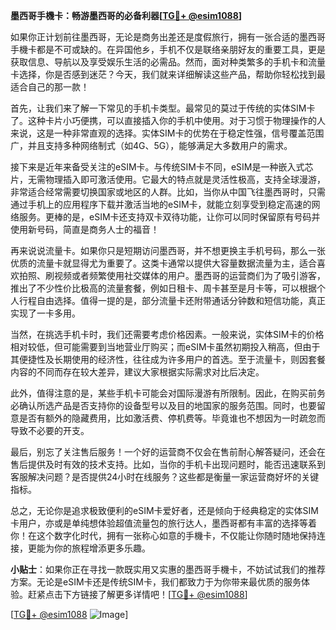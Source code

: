 **墨西哥手機卡：畅游墨西哥的必备利器[[TG💪+ @esim1088](https://t.me/s/esim1088)]**

如果你正计划前往墨西哥，无论是商务出差还是度假旅行，拥有一张合适的墨西哥手機卡都是不可或缺的。在异国他乡，手机不仅是联络亲朋好友的重要工具，更是获取信息、导航以及享受娱乐生活的必需品。然而，面对种类繁多的手机卡和流量卡选择，你是否感到迷茫？今天，我们就来详细解读这些产品，帮助你轻松找到最适合自己的那一款！

首先，让我们来了解一下常见的手机卡类型。最常见的莫过于传统的实体SIM卡了。这种卡片小巧便携，可以直接插入你的手机中使用。对于习惯于物理操作的人来说，这是一种非常直观的选择。实体SIM卡的优势在于稳定性强，信号覆盖范围广，并且支持多种网络制式（如4G、5G），能够满足大多数用户的需求。

接下来是近年来备受关注的eSIM卡。与传统SIM卡不同，eSIM是一种嵌入式芯片，无需物理插入即可激活使用。它最大的特点就是灵活性极高，支持全球漫游，非常适合经常需要切换国家或地区的人群。比如，当你从中国飞往墨西哥时，只需通过手机上的应用程序下载并激活当地的eSIM卡，就能立刻享受到稳定高速的网络服务。更棒的是，eSIM卡还支持双卡双待功能，让你可以同时保留原有号码并使用新号码，简直是商务人士的福音！

再来说说流量卡。如果你只是短期访问墨西哥，并不想更换主手机号码，那么一张优质的流量卡就显得尤为重要了。这类卡通常以提供大容量数据流量为主，适合喜欢拍照、刷视频或者频繁使用社交媒体的用户。墨西哥的运营商们为了吸引游客，推出了不少性价比极高的流量套餐，例如日租卡、周卡甚至是月卡等，可以根据个人行程自由选择。值得一提的是，部分流量卡还附带通话分钟数和短信功能，真正实现了一卡多用。

当然，在挑选手机卡时，我们还需要考虑价格因素。一般来说，实体SIM卡的价格相对较低，但可能需要到当地营业厅购买；而eSIM卡虽然初期投入稍高，但由于其便捷性及长期使用的经济性，往往成为许多用户的首选。至于流量卡，则因套餐内容的不同而存在较大差异，建议大家根据实际需求对比后决定。

此外，值得注意的是，某些手机卡可能会对国际漫游有所限制。因此，在购买前务必确认所选产品是否支持你的设备型号以及目的地国家的服务范围。同时，也要留意是否有额外的隐藏费用，比如激活费、停机费等。毕竟谁也不想因为一时疏忽而导致不必要的开支。

最后，别忘了关注售后服务！一个好的运营商不仅会在售前耐心解答疑问，还会在售后提供及时有效的技术支持。比如，当你的手机卡出现问题时，能否迅速联系到客服解决问题？是否提供24小时在线服务？这些都是衡量一家运营商好坏的关键指标。

总之，无论你是追求极致便利的eSIM卡爱好者，还是倾向于经典稳定的实体SIM卡用户，亦或是单纯想体验超值流量包的旅行达人，墨西哥都有丰富的选择等着你！在这个数字化时代，拥有一张称心如意的手機卡，不仅能让你随时随地保持连接，更能为你的旅程增添更多乐趣。

**小贴士**：如果你正在寻找一款既实用又实惠的墨西哥手機卡，不妨试试我们的推荐方案。无论是eSIM卡还是传统SIM卡，我们都致力于为你带来最优质的服务体验。赶紧点击下方链接了解更多详情吧！[[TG💪+ @esim1088](https://t.me/s/esim1088)]

[[TG💪+ @esim1088](https://t.me/s/esim1088) ![Image](https://i.postimg.cc/4NQfJmqS/Snipaste-2025-05-13-00-14-12.png)]
